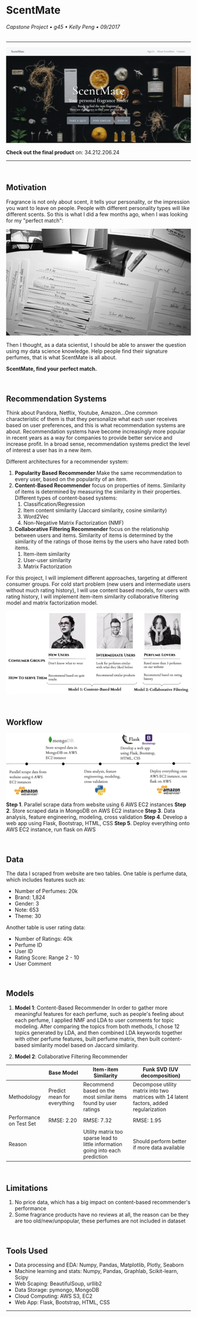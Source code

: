 # ScentMate
###### Capstone Project &bull; g45 &bull; Kelly Peng &bull; 09/2017

---

![homepage](/img/homepage.png)

**Check out the final product** on: 34.212.206.24

---

&nbsp;
## Motivation

Fragrance is not only about scent, it tells your personality, or the impression you want to leave on people. People with different personality types will like different scents. So this is what I did a few months ago, when I was looking for my "perfect match":

![story](/img/story.png)

Then I thought, as a data scientist, I should be able to answer the question using my data science knowledge. Help people find their signature perfumes, that is what ScentMate is all about.

**ScentMate, find your perfect match.**

&nbsp;
## Recommendation Systems

Think about Pandora, Netflix, Youtube, Amazon...One common characteristic of them is that they personalize what each user receives based on user preferences, and this is what recommendation systems are about. Recommendation systems have become increasingly more popular in recent years as a way for companies to provide better service and increase profit. In a broad sense, recommendation systems predict the level of interest a user has in a new item.

Different architectures for a recommender system:
1. **Popularity Based Recommender** Make the same recommendation to every user, based on the popularity of an item.
2. **Content-Based Recommender** focus on properties of items. Similarity of items is determined by measuring the similarity in their properties. Different types of content-based systems:
   1. Classification/Regression
   2. Item content similarity (Jaccard similarity, cosine similarity)
   3. Word2Vec
   4. Non-Negative Matrix Factorization (NMF)
3. **Collaborative Filtering Recommender** focus on the relationship between users and items. Similarity of items is determined by the similarity of the ratings of those items by the users who have rated both items.
   1. Item-item similarity
   2. User-user similarity
   3. Matrix Factorization

For this project, I will implement different approaches, targeting at different consumer groups. For cold start problem (new users and intermediate users without much rating history), I will use content based models, for users with rating history, I will implement item-item similarity collaborative filtering model and matrix factorization model.

![user_groups](/img/user_groups.png)



&nbsp;
## Workflow

![workflow](/img/workflow.png)
**Step 1**. Parallel scrape data from website using 6 AWS EC2 instances
**Step 2**. Store scraped data in MongoDB on AWS EC2 instance
**Step 3**. Data analysis, feature engineering, modeling, cross validation
**Step 4**. Develop a web app using Flask, Bootstrap, HTML, CSS
**Step 5**. Deploy everything onto AWS EC2 instance, run flask on AWS


&nbsp;
## Data

The data I scraped from website are two tables. One table is perfume data, which includes features such as:

* Number of Perfumes: 20k
* Brand: 1,824
* Gender: 3
* Note: 653
* Theme: 30

Another table is user rating data:

* Number of Ratings: 40k
* Perfume ID
* User ID
* Rating Score: Range 2 - 10
* User Comment

&nbsp;
## Models

1. **Model 1**: Content-Based Recommender
In order to gather more meaningful features for each perfume, such as people's feeling about each perfume, I applied NMF and LDA to user comments for topic modeling. After comparing the topics from both methods, I chose 12 topics generated by LDA, and then combined LDA keywords together with other perfume features, built perfume matrix, then built content-based similarity model based on Jaccard similarity.

2. **Model 2**: Collaborative Filtering Recommender

||Base Model|Item-item Similarity|Funk SVD (UV decomposition)|
------|------|------|-----|
Methodology|Predict mean for everything|Recommend based on the most similar items found by user ratings|Decompose utility matrix into two matrices with 14 latent factors, added regularization
Performance on Test Set|RMSE: 2.20|RMSE: 7.32|RMSE: 1.95|
Reason||Utility matrix too sparse lead to little information going into each prediction|Should perform better if more data available

&nbsp;
## Limitations
1. No price data, which has a big impact on content-based recommender's performance
2. Some fragrance products have no reviews at all, the reason can be they are too old/new/unpopular, these perfumes are not included in dataset

&nbsp;
## Tools Used
- Data processing and EDA: Numpy, Pandas, Matplotlib, Plotly, Seaborn
- Machine learning and stats: Numpy, Pandas, Graphlab, Scikit-learn, Scipy
- Web Scaping: BeautifulSoup, urllib2
- Data Storage: pymongo, MongoDB
- Cloud Computing: AWS S3, EC2
- Web App: Flask, Bootstrap, HTML, CSS


---
&nbsp;
